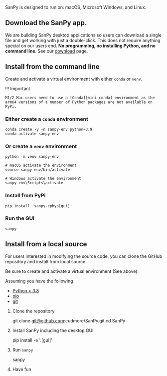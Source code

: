 SanPy is designed to run on: macOS, Microsoft Windows, and Linux.

## Download the SanPy app.

We are building SanPy desktop applications so users can download a single file and get working with just a double-click. This does not require anything special on our users end. **No programming, no installing Python, and no command line**. See our [download](../download) page.

## Install from the command line

Create and activate a virtual environment with either `conda` or `venv`.

!!! Important

    M1/2 Mac users need to use a [Conda][mini-conda] environment as the arm64 versions of a number of Python packages are not available on PyPi.

[mini-conda]: https://docs.conda.io/en/latest/miniconda.html

### Either create a `conda` environment

    conda create -y -n sanpy-env python=3.9
    conda activate sanpy-env

### Or create a `venv` environment

    python -m venv sanpy-env
    
    # macOS activate the environment
    source sanpy-env/bin/activate

    # Windows activate the environment
    sanpy-env\Scripts\activate

### Install from PyPi

    pip install 'sanpy-ephys[gui]'

### Run the GUI

    sanpy

## Install from a local source

For users interested in modifying the source code, you can clone the GitHub repository and install from local source.

Be sure to create and activate a virtual environment (See above).

Assuming you have the following

 - [Python > 3.8][python3]
 - [pip][pip]
 - [git][git]

[python3]: https://www.python.org/downloads/
[pip]: https://pip.pypa.io/en/stable/
[git]: https://git-scm.com/book/en/v2/Getting-Started-Installing-Git

1) Clone the repository

    git clone git@github.com:cudmore/SanPy.git
    cd SanPy

2) Install SanPy including the desktop GUI

    pip install -e '.[gui]'

4) Run `sanpy`

    sanpy

5) Have fun